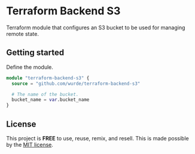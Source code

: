 # Terraform Backend S3

Terraform module that configures an S3 bucket to
be used for managing remote state.

## Getting started

Define the module.

```terraform
module "terraform-backend-s3" {
  source = "github.com/wurde/terraform-backend-s3"

  # The name of the bucket.
  bucket_name = var.bucket_name
}
```

## License

This project is __FREE__ to use, reuse, remix, and resell.
This is made possible by the [MIT license](/LICENSE).
